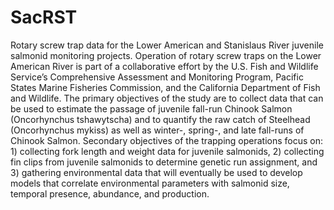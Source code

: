 # SacRST
Rotary screw trap data for the Lower American and Stanislaus River juvenile salmonid monitoring projects.
Operation of rotary screw traps on the Lower American River is part of a collaborative effort by the U.S. Fish and Wildlife Service’s Comprehensive Assessment and Monitoring Program, Pacific States Marine Fisheries Commission, and the California Department of Fish and Wildlife.
The primary objectives of the study are to collect data that can be used to estimate the passage of juvenile fall-run Chinook Salmon (Oncorhynchus tshawytscha) and to quantify the raw catch of Steelhead (Oncorhynchus mykiss) as well as winter-, spring-, and late fall-runs of Chinook Salmon.
Secondary objectives of the trapping operations focus on: 1) collecting fork length and weight data for juvenile salmonids, 2) collecting fin clips from juvenile salmonids to determine genetic run assignment, and 3) gathering environmental data that will eventually be used to develop models that correlate environmental parameters with salmonid size, temporal presence, abundance, and production.
